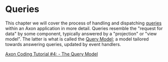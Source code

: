 # Queries

This chapter we will cover the process of handling and dispatching [queries](../messaging-concepts/#queries) within an Axon application in more detail. Queries resemble the "request for data" by some component, typically answered by a "projection" or "view model". The latter is what is called the [Query Model](../../architecture-overview/ddd-cqrs-concepts.md#view-models-or-projections); a model tailored towards answering queries, updated by event handlers.

[Axon Coding Tutorial \#4: - The Query Model](https://youtu.be/jS1vfc5EohM)

